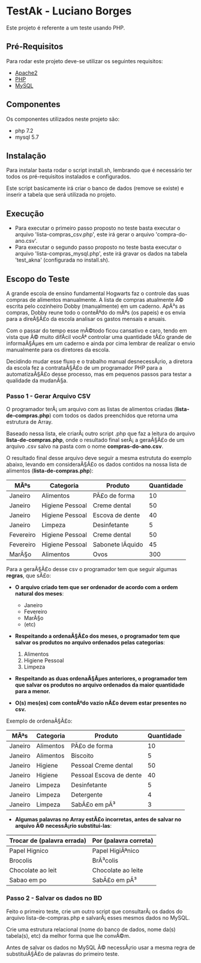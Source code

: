 # TestAk - Luciano Borges

Este projeto é referente a um teste usando PHP.

## Pré-Requisitos

Para rodar este projeto deve-se utilizar os seguintes requisitos:
- [Apache2](https://httpd.apache.org/)
- [PHP](https://php.net/)
- [MySQL](https://www.mysql.com/)

## Componentes

Os componentes utilizados neste projeto são:
- php 7.2
- mysql 5.7

## Instalação

Para instalar basta rodar o script install.sh, lembrando que é necessário ter todos os pré-requisitos instalados e configurados.

Este script basicamente irá criar o banco de dados (remove se existe) e inserir a tabela que será utilizada no projeto.

## Execução

- Para executar o primeiro passo proposto no teste basta executar o arquivo 'lista-compras_csv.php', este irá gerar o arquivo 'compra-do-ano.csv'.
- Para executar o segundo passo proposto no teste basta executar o arquivo 'lista-compras_mysql.php', este irá gravar os dados na tabela 'test_akna' (configurada no install.sh).

## Escopo do Teste

A grande escola de ensino fundamental Hogwarts faz o controle das
suas compras de alimentos manualmente. A lista de compras
atualmente Ã© escrita pelo cozinheiro Dobby (manualmente) em um
caderno. ApÃ³s as compras, Dobby reune todo o conteÃºdo do mÃªs (os
papeis) e os envia para a direÃ§Ã£o da escola analisar os gastos mensais
e anuais.

Com o passar do tempo esse mÃ©todo ficou cansativo e caro, tendo em
vista que Ã© muito difÃ­cil vocÃª controlar uma quantidade tÃ£o grande de
informaÃ§Ãµes em um caderno e ainda por cima lembrar de realizar o
envio manualmente para os diretores da escola.

Decidindo mudar esse fluxo e o trabalho manual desnecessÃ¡rio, a
diretora da escola fez a contrataÃ§Ã£o de um programador PHP para
a automatizaÃ§Ã£o desse processo, mas em pequenos passos para
testar a qualidade da mudanÃ§a.

### Passo 1 - Gerar Arquivo CSV
O programador terÃ¡ um arquivo com as listas de alimentos
criadas (**lista-de-compras.php**) com todos os dados
preenchidos que retorna uma estrutura de Array.

Baseado nessa lista, ele criarÃ¡ outro script .php que faz a leitura do
arquivo **lista-de-compras.php**, onde o resultado final serÃ¡ a
geraÃ§Ã£o de um arquivo .csv salvo na pasta com o nome **compras-do-ano.csv**.

O resultado final desse arquivo deve seguir a mesma estrututa do
exemplo abaixo, levando em consideraÃ§Ã£o os dados
contidos na nossa lista de alimentos (**lista-de-compras.php**):

|MÃªs|Categoria|Produto|Quantidade|
|-|-|-|-|
|Janeiro|Alimentos|PÃ£o de forma|10|
|Janeiro|Higiene Pessoal|Creme dental|50|
|Janeiro|Higiene Pessoal|Escova de dente |40|
|Janeiro|Limpeza|Desinfetante|5|
|Fevereiro|Higiene Pessoal|Creme dental|50|
|Fevereiro|Higiene Pessoal|Sabonete lÃ­quido|45|
|MarÃ§o|Alimentos|Ovos|300|

Para a geraÃ§Ã£o desse csv o programador tem que seguir algumas
**regras**, que sÃ£o:

* **O arquivo criado tem que ser ordenador de acordo com a ordem
natural dos meses**:
    * Janeiro
    * Fevereiro
    * MarÃ§o
    * (etc)

* **Respeitando a ordenaÃ§Ã£o dos meses, o programador tem que
salvar os produtos no arquivo ordenados pelas categorias**:
    1. Alimentos
    2. Higiene Pessoal
    3. Limpeza

* **Respeitando as duas ordenaÃ§Ãµes anteriores, o programador tem
que salvar os produtos no arquivo ordenados da maior quantidade para a menor.**

* **O(s) mes(es) com conteÃºdo vazio nÃ£o devem estar presentes no
csv.**

Exemplo de ordenaÃ§Ã£o:

|MÃªs|Categoria|Produto|Quantidade|
|-|-|-|-|
|Janeiro|Alimentos|PÃ£o de forma|10|
|Janeiro|Alimentos|Biscoito |5|
|Janeiro|Higiene|Pessoal Creme dental|50|
|Janeiro|Higiene|Pessoal Escova de dente|40|
|Janeiro|Limpeza|Desinfetante|5|
|Janeiro|Limpeza|Detergente|4|
|Janeiro|Limpeza|SabÃ£o em pÃ³|3|

* **Algumas palavras no Array estÃ£o incorretas, antes de salvar no
arquivo Ã© necessÃ¡rio substitui-las**:

|Trocar de (palavra errada)|Por (palavra correta)|
|-|-|
|Papel Hignico|Papel HigiÃªnico|
|Brocolis|BrÃ³colis|
|Chocolate ao leit|Chocolate ao leite|
|Sabao em po|SabÃ£o em pÃ³|

### Passo 2 - Salvar os dados no BD
Feito o primeiro teste, crie um outro script que consultarÃ¡ os
dados do arquivo lista-de-compras.php e salvarÃ¡ esses
mesmos dados no MySQL.

Crie uma estrutura relacional (nome do banco de dados, nome da(s)
tabela(s), etc) da melhor forma que lhe convÃ©m.

Antes de salvar os dados no MySQL Ã© necessÃ¡rio usar a mesma regra
de substituiÃ§Ã£o de palavras do primeiro teste.
